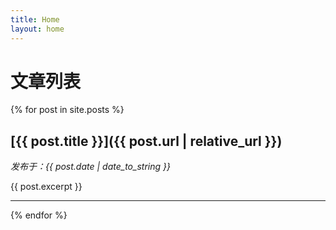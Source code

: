 ```yaml
---
title: Home
layout: home
---
```


# 文章列表

{% for post in site.posts %}
  ## [{{ post.title }}]({{ post.url | relative_url }})
  *发布于：{{ post.date | date_to_string }}*

  {{ post.excerpt }}

  ---
{% endfor %}
